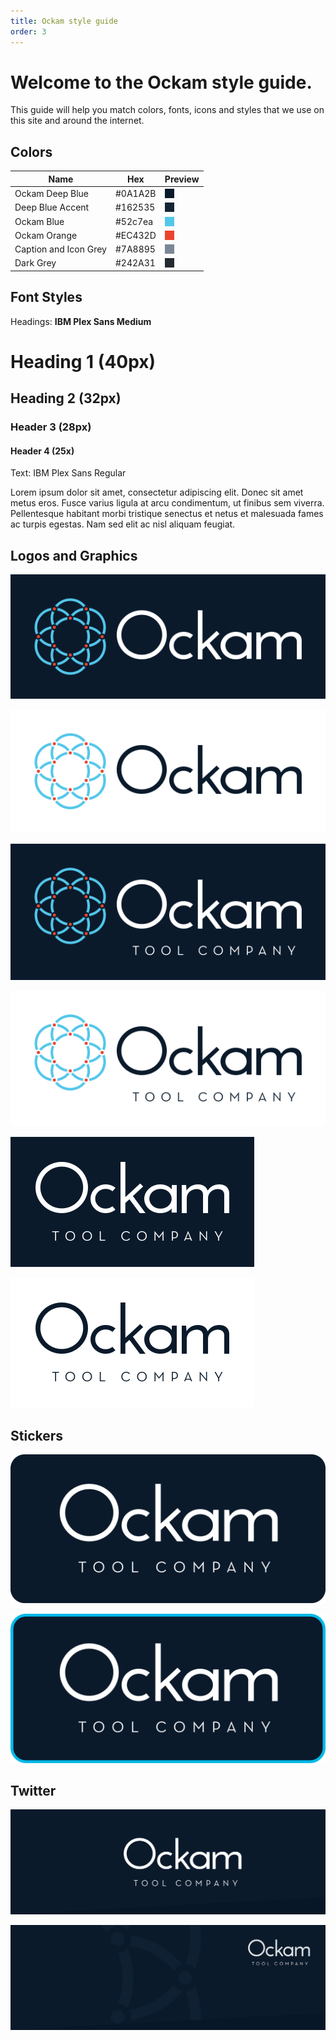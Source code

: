 ```yaml
---
title: Ockam style guide
order: 3
---
```

# Welcome to the Ockam style guide.

This guide will help you match colors, fonts, icons and styles that we use on this site and around the internet.

## Colors
| Name  | Hex   | Preview   |
|---|---|---|
| Ockam Deep Blue | #0A1A2B   | <div style="width: 15px; height: 15px; background-color: #0A1A2B"></div>  |
| Deep Blue Accent  | #162535   | <div style="width: 15px; height: 15px; background-color: #162535"></div>  |
| Ockam Blue  | #52c7ea   | <div style="width: 15px; height: 15px; background-color: #52c7ea"></div>  |
| Ockam Orange  | #EC432D | <div style="width: 15px; height: 15px; background-color: #EC432D"></div> |
| Caption and Icon Grey  | #7A8895 | <div style="width: 15px; height: 15px; background-color: #7A8895"></div> |
| Dark Grey  | #242A31 | <div style="width: 15px; height: 15px; background-color: #242A31"></div> |

## Font Styles

Headings: **IBM Plex Sans Medium**

<h1>Heading 1 (40px)</h1>

<h2>Heading 2  (32px)</h2>

### Header 3 (28px)

#### Header 4 (25x)

Text: IBM Plex Sans Regular

Lorem ipsum dolor sit amet, consectetur adipiscing elit. Donec sit amet metus eros. Fusce varius ligula at arcu condimentum, ut finibus sem viverra. Pellentesque habitant morbi tristique senectus et netus et malesuada fames ac turpis egestas. Nam sed elit ac nisl aliquam feugiat.

## Logos and Graphics


![Ockam logo dark background](./assets/logo/logo_dark_background_preview.svg)

![Ockam logo light background](./assets/logo/logo_white_background_preview.svg)

![Ockam logo dark caption background](./assets/logo/logo_caption_dark_background_preview.svg)

![Ockam logo light caption background](./assets/logo/logo_caption_white_background_preview.svg)

![Ockam text dark caption background](./assets/logo/text_caption_dark_background_preview.svg)

![Ockam text light caption background](./assets/logo/text_caption_white_background_preview.svg)


## Stickers

![Ockam sticker dark background](./assets/stickers/sticker_dark_background.svg)

![Ockam sticker bordered dark background](./assets/stickers/sticker_bordered_dark_backround.svg)

## Twitter


![Twitter cover photo1](./assets/twitter/twitter_cover_1.png)

![Twitter cover photo2](./assets/twitter/twitter_cover_2.png)
